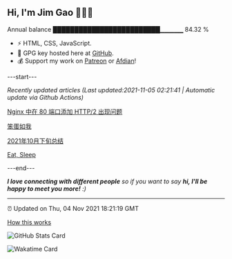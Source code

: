 
<h2>Hi, I'm Jim Gao 👋👨‍💻</h2>

Annual balance    █████████████████████████▁▁▁▁▁   84.32 %

- ⚡ HTML, CSS, JavaScript.
- 🔑 GPG key hosted here at [GitHub](https://github.com/tianheg.gpg).
- 💰 Support my work on [Patreon](https://www.patreon.com/tianheg) or [Afdian](https://afdian.net/@tianheg)!

---start---

*Recently updated articles (Last updated:2021-11-05 02:21:41 | Automatic update via Github Actions)*

[Nginx 中在 80 端口添加 HTTP/2 出现问题](https://blog.yidajiabei.xyz/posts/nginx-error-with-80-http2/)

[笨蛋如我](https://blog.yidajiabei.xyz/posts/idiot-like-me/)

[2021年10月下旬总结](https://blog.yidajiabei.xyz/posts/2021-oct-down-summary/)

[Eat, Sleep](https://blog.yidajiabei.xyz/en/posts/eat-sleep/)

---end---

<em><b>I love connecting with different people</b> so if you want to say <b>hi, I'll be happy to meet you more!</b> :)</em>

---

⏰ Updated on Thu, 04 Nov 2021 18:21:19 GMT

[How this works](https://github.com/tianheg/tianheg/issues/1)

![GitHub Stats Card](https://tianheg-readme-stats.vercel.app/api?username=tianheg&show_icons=true)

![Wakatime Card](https://tianheg-readme-stats.vercel.app/api/wakatime?username=tianheg&layout=compact)
